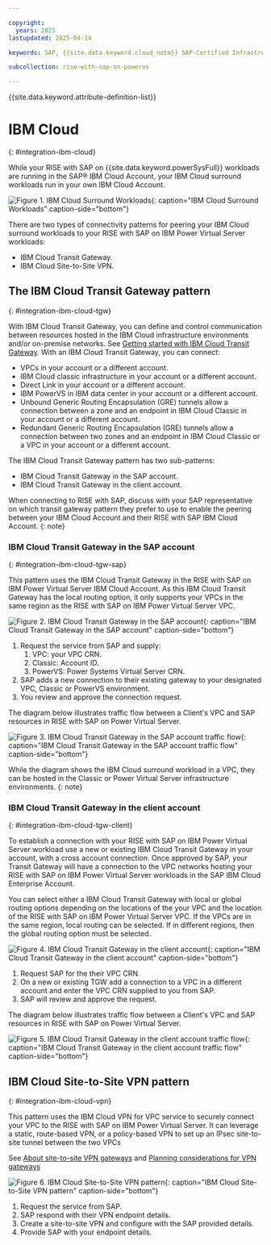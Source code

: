 ```yaml
---

copyright:
  years: 2025
lastupdated: 2025-04-14

keywords: SAP, {{site.data.keyword.cloud_notm}} SAP-Certified Infrastructure, {{site.data.keyword.ibm_cloud_sap}}, SAP Workloads

subcollection: rise-with-sap-on-powervs

---
```


{{site.data.keyword.attribute-definition-list}}

# IBM Cloud
{: #integration-ibm-cloud}

While your RISE with SAP on {{site.data.keyword.powerSysFull}} workloads are running in the SAP&reg; IBM Cloud Account, your IBM Cloud surround workloads run in your own IBM Cloud Account.

![Figure 1. IBM Cloud Surround Workloads](../images/workloads.svg "IBM Cloud Surround Workloads"){: caption="IBM Cloud Surround Workloads" caption-side="bottom"}

There are two types of connectivity patterns for peering your IBM Cloud surround workloads to your RISE with SAP on IBM Power Virtual Server workloads:

* IBM Cloud Transit Gateway.
* IBM Cloud Site-to-Site VPN.

## The IBM Cloud Transit Gateway pattern
{: #integration-ibm-cloud-tgw}

With IBM Cloud Transit Gateway, you can define and control communication between resources hosted in the IBM Cloud infrastructure environments and/or on-premise networks. See [Getting started with IBM Cloud Transit Gateway](/docs/transit-gateway?topic=transit-gateway-getting-started). With an IBM Cloud Transit Gateway, you can connect:

* VPCs in your account or a different account.
* IBM Cloud classic infrastructure in your account or a different account.
* Direct Link in your account or a different account.
* IBM PowerVS in IBM data center in your account or a different account.
* Unbound Generic Routing Encapsulation (GRE) tunnels allow a connection between a zone and an endpoint in IBM Cloud Classic in your account or a different account.
* Redundant Generic Routing Encapsulation (GRE) tunnels allow a connection between two zones and an endpoint in IBM Cloud Classic or a VPC in your account or a different account.

The IBM Cloud Transit Gateway pattern has two sub-patterns:

* IBM Cloud Transit Gateway in the SAP account.
* IBM Cloud Transit Gateway in the client account.

When connecting to RISE with SAP, discuss with your SAP representative on which transit gateway pattern they prefer to use to enable the peering between your IBM Cloud Account and their RISE with SAP IBM Cloud Account.
{: note}

### IBM Cloud Transit Gateway in the SAP account
{: #integration-ibm-cloud-tgw-sap}

This pattern uses the IBM Cloud Transit Gateway in the RISE with SAP on IBM Power Virtual Server IBM Cloud Account. As this IBM Cloud Transit Gateway has the local routing option, it only supports your VPCs in the same region as the RISE with SAP on IBM Power Virtual Server VPC.

![Figure 2. IBM Cloud Transit Gateway in the SAP account](../images/sap-tgw.svg "IBM Cloud Transit Gateway in the SAP account"){: caption="IBM Cloud Transit Gateway in the SAP account" caption-side="bottom"}

1. Request the service from SAP and supply:
   1. VPC: your VPC CRN.
   2. Classic: Account ID.
   3. PowerVS: Power Systems Virtual Server CRN.
2. SAP adds a new connection to their existing gateway to your designated VPC, Classic or PowerVS environment.
3. You review and approve the connection request.

The diagram below illustrates traffic flow between a Client's VPC and SAP resources in RISE with SAP on Power Virtual Server.

![Figure 3. IBM Cloud Transit Gateway in the SAP account traffic flow](../images/lb-sap-tgw.svg "IBM Cloud Transit Gateway in the SAP account traffic flow"){: caption="IBM Cloud Transit Gateway in the SAP account traffic flow" caption-side="bottom"}

While the diagram shows the IBM Cloud surround workload in a VPC, they can be hosted in the Classic or Power Virtual Server infrastructure environments.
{: note}

### IBM Cloud Transit Gateway in the client account
{: #integration-ibm-cloud-tgw-client}

To establish a connection with your RISE with SAP on IBM Power Virtual Server workload use a new or existing IBM Cloud Transit Gateway in your account, with a cross account connection. Once approved by SAP, your Transit Gateway will have a connection to the VPC networks hosting your RISE with SAP on IBM Power Virtual Server workloads in the SAP IBM Cloud Enterprise Account.

You can select either a IBM Cloud Transit Gateway with local or global routing options depending on the locations of the your VPC and the location of the RISE with SAP on IBM Power Virtual Server VPC. If the VPCs are in the same region, local routing can be selected. If in different regions, then the global routing option must be selected.

![Figure 4. IBM Cloud Transit Gateway in the client account](../images/client-tgw.svg "IBM Cloud Transit Gateway in the client account"){: caption="IBM Cloud Transit Gateway in the client account" caption-side="bottom"}

1. Request SAP for the their VPC CRN.
2. On a new or existing TGW add a connection to a VPC in a different account and enter the VPC CRN supplied to you from SAP.
3. SAP will review and approve the request.

The diagram below illustrates traffic flow between a Client's VPC and SAP resources in RISE with SAP on Power Virtual Server.

![Figure 5. IBM Cloud Transit Gateway in the client account traffic flow](../images/lb-client-tgw.svg "IBM Cloud Transit Gateway in the client account traffic flow"){: caption="IBM Cloud Transit Gateway in the client account traffic flow" caption-side="bottom"}

## IBM Cloud Site-to-Site VPN pattern
{: #integration-ibm-cloud-vpn}

This pattern uses the IBM Cloud VPN for VPC service to securely connect your VPC to the RISE with SAP on IBM Power Virtual Server. It can leverage a static, route-based VPN, or a policy-based VPN to set up an IPsec site-to-site tunnel between the two VPCs

See [About site-to-site VPN gateways](/docs/vpc?topic=vpc-using-vpn) and [Planning considerations for VPN gateways](/docs/vpc?topic=vpc-planning-considerations-vpn)

![Figure 6. IBM Cloud Site-to-Site VPN pattern](../images/vpn.svg "IBM Cloud Site-to-Site VPN pattern"){: caption="IBM Cloud Site-to-Site VPN pattern" caption-side="bottom"}

1. Request the service from SAP.
2. SAP respond with their VPN endpoint details.
3. Create a site-to-site VPN and configure with the SAP provided details.
4. Provide SAP with your endpoint details.
